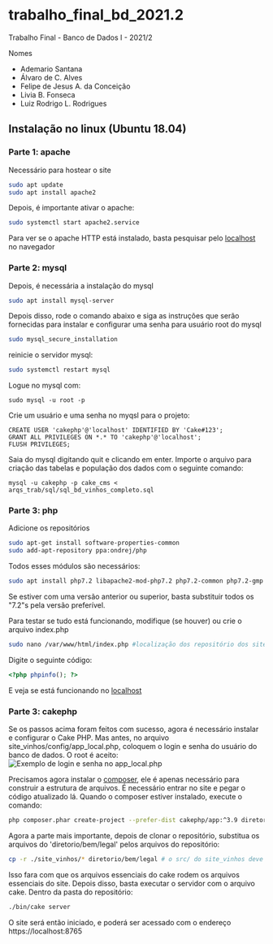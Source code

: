 
# trabalho_final_bd_2021.2
Trabalho Final - Banco de Dados I - 2021/2

Nomes
- Ademario Santana
- Álvaro de C. Alves
- Felipe de Jesus A. da Conceição
- Livia B. Fonseca
- Luiz Rodrigo L. Rodrigues

## Instalação no linux (Ubuntu 18.04)
### Parte 1: apache
Necessário para hostear o site
```sh
sudo apt update
sudo apt install apache2
```
Depois, é importante ativar o apache:
```sh
sudo systemctl start apache2.service
```
Para ver se o apache HTTP está instalado, basta pesquisar pelo [localhost](http://locahost) no navegador
### Parte 2: mysql
Depois, é necessária a instalação do mysql
```sh
sudo apt install mysql-server
```
Depois disso, rode o comando abaixo e siga as instruções que serão fornecidas para instalar e configurar uma senha para usuário root do mysql
```sh
sudo mysql_secure_installation
```
reinicie o servidor mysql:
```sh
sudo systemctl restart mysql
```
Logue no mysql com:
```
sudo mysql -u root -p
```
Crie um usuário e uma senha no myqsl para o projeto:
```
CREATE USER 'cakephp'@'localhost' IDENTIFIED BY 'Cake#123';
GRANT ALL PRIVILEGES ON *.* TO 'cakephp'@'localhost';
FLUSH PRIVILEGES;
```
Saia do mysql digitando quit e clicando em enter. Importe o arquivo para criação das tabelas e população dos dados com o seguinte comando:
```
mysql -u cakephp -p cake_cms < arqs_trab/sql/sql_bd_vinhos_completo.sql
```
### Parte 3: php
Adicione os repositórios
```sh
sudo apt-get install software-properties-common
sudo add-apt-repository ppa:ondrej/php
```
Todos esses módulos são necessários:
```sh
sudo apt install php7.2 libapache2-mod-php7.2 php7.2-common php7.2-gmp php7.2-curl php7.2-intl php7.2-mbstring php7.2-xmlrpc php7.2-mysql php7.2-gd php7.2-imap php7.2-ldap php-cas php7.2-bcmath php7.2-xml php7.2-cli php7.2-zip php7.2-sqlite3
```
Se estiver com uma versão anterior ou superior, basta substituir todos os "7.2"s pela versão preferível.

Para testar se tudo está funcionando, modifique (se houver) ou crie o arquivo index.php
```sh
sudo nano /var/www/html/index.php #localização dos repositório dos sites no linux
```
Digite o seguinte código:
```php
<?php phpinfo(); ?>
```
E veja se está funcionando no [localhost](http://localhost/index.php)

### Parte 3: cakephp
Se os passos acima foram feitos com sucesso, agora é necessário instalar e configurar o Cake PHP.
Mas antes, no arquivo site_vinhos/config/app_local.php, coloquem o login e senha do usuário do banco de dados.
O root é aceito:
![Exemplo de login e senha no app_local.php](https://user-images.githubusercontent.com/51456769/121438851-25e67800-c95b-11eb-9ab6-560686b531b7.png)

Precisamos agora instalar o [composer](http://localhost/index.php), ele é apenas necessário para construir a estrutura de arquivos.
É necessário entrar no site e pegar o código atualizado lá. Quando o composer estiver instalado, execute o comando:
```sh
php composer.phar create-project --prefer-dist cakephp/app:^3.9 diretorio/bem/legal
```
Agora a parte mais importante, depois de clonar o repositório, substitua os arquivos do 'diretorio/bem/legal' pelos arquivos do repositório:
```sh
cp -r ./site_vinhos/* diretorio/bem/legal # o src/ do site_vinhos deve ser o mesmo do src/ do diretorio legal
```
Isso fara com que os arquivos essenciais do cake rodem os arquivos essenciais do site.
Depois disso, basta executar o servidor com o arquivo cake. Dentro da pasta do repositório:
```sh
./bin/cake server
```
O site será então iniciado, e poderá ser acessado com o endereço https://localhost:8765
